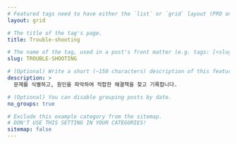 ```yaml
---
# Featured tags need to have either the `list` or `grid` layout (PRO only).
layout: grid

# The title of the tag's page.
title: Trouble-shooting

# The name of the tag, used in a post's front matter (e.g. tags: [<slug>]).
slug: TROUBLE-SHOOTING

# (Optional) Write a short (~150 characters) description of this featured tag.
description: >
  문제를 식별하고, 원인을 파악하여 적합한 해결책을 찾고 기록합니다.

# (Optional) You can disable grouping posts by date.
no_groups: true

# Exclude this example category from the sitemap.
# DON'T USE THIS SETTING IN YOUR CATEGORIES!
sitemap: false
---
```

